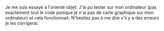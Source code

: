 Je me suis essayé à l'orienté objet. J'ai pu tester sur mon ordinateur (pas exactement tout le code puisque je n'ai pas de carte graphique sur mon ordinateur) et cela fonctionnait. N'hesitez pas à me dire s'il y a des erreurs je les corrigerai.
